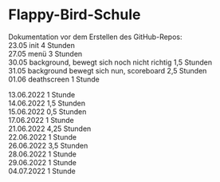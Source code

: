 # Flappy-Bird-Schule

Dokumentation vor dem Erstellen des GitHub-Repos:  
23.05 init                                            4 Stunden  
27.05 menü                                            3 Stunden  
30.05 background, bewegt sich noch nicht richtig      1,5 Stunden  
31.05 background bewegt sich nun, scoreboard          2,5 Stunden  
01.06 deathscreen                                     1 Stunde  
  
  
13.06.2022  1 Stunde  
14.06.2022  1,5 Stunden  
15.06.2022  0,5 Stunden  
17.06.2022  1 Stunde  
21.06.2022  4,25 Stunden  
22.06.2022  1 Stunde  
26.06.2022  3,5 Stunden  
28.06.2022  1 Stunde  
29.06.2022  1 Stunde  
04.07.2022	1 Stunde  
